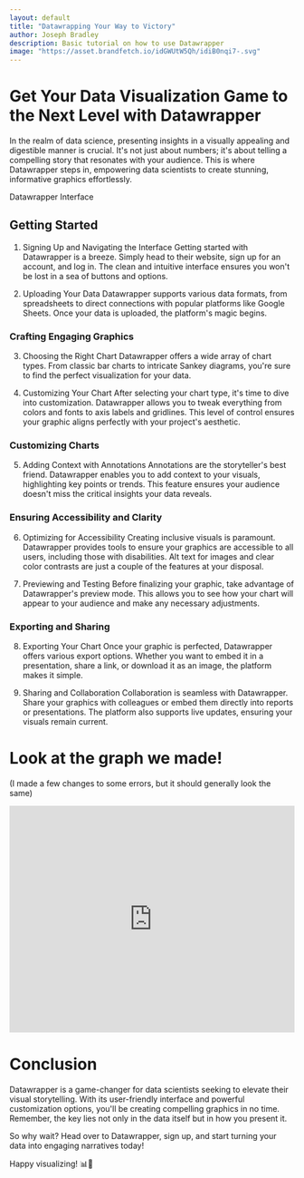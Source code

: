 ```yaml
---
layout: default
title: "Datawrapping Your Way to Victory"
author: Joseph Bradley
description: Basic tutorial on how to use Datawrapper
image: "https://asset.brandfetch.io/idGWUtW5Qh/idiB0nqi7-.svg"
---
```

# Get Your Data Visualization Game to the Next Level with Datawrapper
In the realm of data science, presenting insights in a visually appealing and digestible manner is crucial. It's not just about numbers; it's about telling a compelling story that resonates with your audience. This is where Datawrapper steps in, empowering data scientists to create stunning, informative graphics effortlessly.

Datawrapper Interface

## Getting Started
1. Signing Up and Navigating the Interface
Getting started with Datawrapper is a breeze. Simply head to their website, sign up for an account, and log in. The clean and intuitive interface ensures you won't be lost in a sea of buttons and options.

2. Uploading Your Data
Datawrapper supports various data formats, from spreadsheets to direct connections with popular platforms like Google Sheets. Once your data is uploaded, the platform's magic begins.

### Crafting Engaging Graphics
3. Choosing the Right Chart
Datawrapper offers a wide array of chart types. From classic bar charts to intricate Sankey diagrams, you're sure to find the perfect visualization for your data.

4. Customizing Your Chart
After selecting your chart type, it's time to dive into customization. Datawrapper allows you to tweak everything from colors and fonts to axis labels and gridlines. This level of control ensures your graphic aligns perfectly with your project's aesthetic.

### Customizing Charts

5. Adding Context with Annotations
Annotations are the storyteller's best friend. Datawrapper enables you to add context to your visuals, highlighting key points or trends. This feature ensures your audience doesn't miss the critical insights your data reveals.

### Ensuring Accessibility and Clarity
6. Optimizing for Accessibility
Creating inclusive visuals is paramount. Datawrapper provides tools to ensure your graphics are accessible to all users, including those with disabilities. Alt text for images and clear color contrasts are just a couple of the features at your disposal.

7. Previewing and Testing
Before finalizing your graphic, take advantage of Datawrapper's preview mode. This allows you to see how your chart will appear to your audience and make any necessary adjustments.

### Exporting and Sharing
8. Exporting Your Chart
Once your graphic is perfected, Datawrapper offers various export options. Whether you want to embed it in a presentation, share a link, or download it as an image, the platform makes it simple.

9. Sharing and Collaboration
Collaboration is seamless with Datawrapper. Share your graphics with colleagues or embed them directly into reports or presentations. The platform also supports live updates, ensuring your visuals remain current.

# Look at the graph we made!
(I made a few changes to some errors, but it should generally look the same)

<iframe title="GDP and Fertility Rate" aria-label="Scatter Plot" id="datawrapper-chart-Cr4lj" src="https://datawrapper.dwcdn.net/Cr4lj/1/" scrolling="no" frameborder="0" style="width: 0; min-width: 100% !important; border: none;" height="400" data-external="1"></iframe><script type="text/javascript">!function(){"use strict";window.addEventListener("message",(function(a){if(void 0!==a.data["datawrapper-height"]){var e=document.querySelectorAll("iframe");for(var t in a.data["datawrapper-height"])for(var r=0;r<e.length;r++)if(e[r].contentWindow===a.source){var i=a.data["datawrapper-height"][t]+"px";e[r].style.height=i}}}))}();
</script>

# Conclusion
Datawrapper is a game-changer for data scientists seeking to elevate their visual storytelling. With its user-friendly interface and powerful customization options, you'll be creating compelling graphics in no time. Remember, the key lies not only in the data itself but in how you present it.

So why wait? Head over to Datawrapper, sign up, and start turning your data into engaging narratives today!

Happy visualizing! 📊🚀
